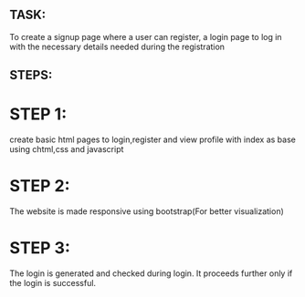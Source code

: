 ## TASK:

To create a signup page where a user can register, a login page to log in with the necessary details needed during the registration

## STEPS:

# STEP 1:
create basic html pages to login,register and view profile with index as base using chtml,css and javascript 

# STEP 2:
The website is made responsive using bootstrap(For better visualization)

# STEP 3:
The login is generated and checked during login. It proceeds further only if the login is successful.


